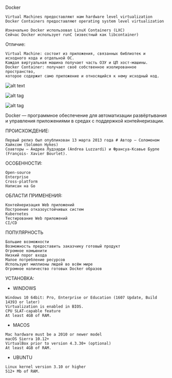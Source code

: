 Docker

```
Virtual Machines предоставляют нам hardware level virtualization
Docker Containers предоставляют operating system level virtualization
```

```
Изначально Docker использовал LinuX Containers (LXC)
Сейчас Docker использует runC (известный как libcontainer)
```

Отличие:
```
Virtual Machine: состоит из приложения, связанных библиотек и исходного кода и отдельной ОС. 
Каждая виртуальная машина получает часть ОЗУ и ЦП хост-машины.
Docker Container: получает своё собственное изолированное пространство, 
которое содержит само приложение и относящийся к нему исходный код.
```

![alt text](screenshots/docker1.png "Отличие")​

![alt tag](https://raw.githubusercontent.com/vitovts/screenshots/main/docker1.png "Отличие")​

![alt tag](https://raw.githubusercontent.com/vitovts/screenshots/main/docker2.png "Преимущества")​


Docker — программное обеспечение для автоматизации развёртывания и управления приложениями в средах с поддержкой контейнеризации.

ПРОИСХОЖДЕНИЕ:
```
Первый релиз был опубликован 13 марта 2013 года # Автор — Соломоном Хайксом (Solomon Hykes)
Соавторы — Андреа Лудзарди (Andrea Luzzardi) и Франсуа-Ксавье Бурле (François- Xavier Bourlet).
```

ОСОБЕННОСТИ:
```
Open-source 
Enterprise
Cross-platform
Написан на Go
```

ОБЛАСТИ ПРИМЕНЕНИЯ:
```
Контейнеризация Web приложений 
Построение отказоустойчивых систем 
Kubernetes
Тестирование Web приложений
CI/CD
```

ПОПУЛЯРНОСТЬ 
```
Большие возможности
Возможность предоставить заказчику готовый продукт 
Огромное комьюнити
Низкий порог входа
Малое потребление ресурсов
Используют миллионы людей во всём мире
Огромное количество готовых Docker образов
```

УСТАНОВКА: 
- WINDOWS
```
Windows 10 64bit: Pro, Enterprise or Education (1607 Update, Build 14393 or later) 
Virtualization is enabled in BIOS.
CPU SLAT-capable feature
At least 4GB of RAM.
```
- MACOS
```
Mac hardware must be a 2010 or newer model
macOS Sierra 10.12+
VirtualBox prior to version 4.3.30+ (optional) 
At least 4GB of RAM.
```
- UBUNTU 
```
Linux kernel version 3.10 or higher 
512+ Mb of RAM.
```




